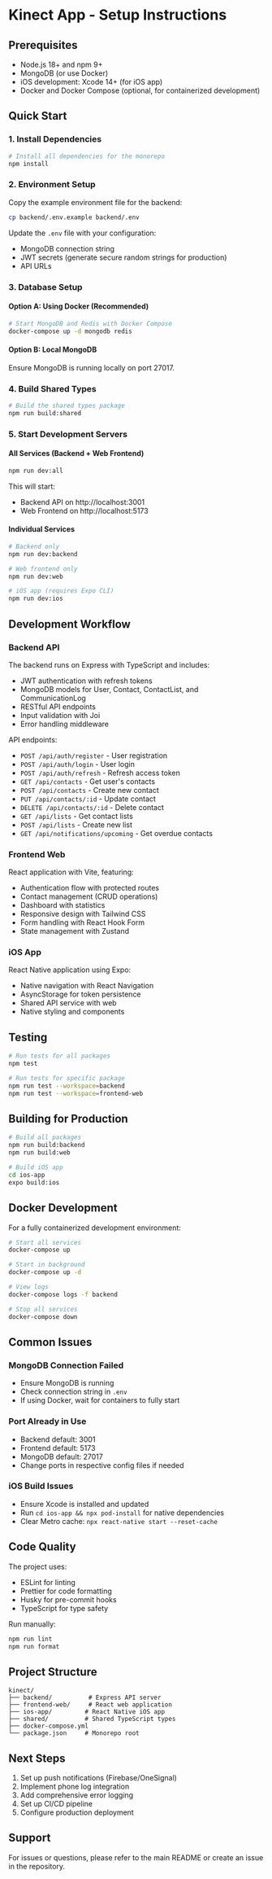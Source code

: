 # Kinect App - Setup Instructions

## Prerequisites

- Node.js 18+ and npm 9+
- MongoDB (or use Docker)
- iOS development: Xcode 14+ (for iOS app)
- Docker and Docker Compose (optional, for containerized development)

## Quick Start

### 1. Install Dependencies

```bash
# Install all dependencies for the monorepo
npm install
```

### 2. Environment Setup

Copy the example environment file for the backend:

```bash
cp backend/.env.example backend/.env
```

Update the `.env` file with your configuration:

- MongoDB connection string
- JWT secrets (generate secure random strings for production)
- API URLs

### 3. Database Setup

#### Option A: Using Docker (Recommended)

```bash
# Start MongoDB and Redis with Docker Compose
docker-compose up -d mongodb redis
```

#### Option B: Local MongoDB

Ensure MongoDB is running locally on port 27017.

### 4. Build Shared Types

```bash
# Build the shared types package
npm run build:shared
```

### 5. Start Development Servers

#### All Services (Backend + Web Frontend)

```bash
npm run dev:all
```

This will start:

- Backend API on http://localhost:3001
- Web Frontend on http://localhost:5173

#### Individual Services

```bash
# Backend only
npm run dev:backend

# Web frontend only
npm run dev:web

# iOS app (requires Expo CLI)
npm run dev:ios
```

## Development Workflow

### Backend API

The backend runs on Express with TypeScript and includes:

- JWT authentication with refresh tokens
- MongoDB models for User, Contact, ContactList, and CommunicationLog
- RESTful API endpoints
- Input validation with Joi
- Error handling middleware

API endpoints:

- `POST /api/auth/register` - User registration
- `POST /api/auth/login` - User login
- `POST /api/auth/refresh` - Refresh access token
- `GET /api/contacts` - Get user's contacts
- `POST /api/contacts` - Create new contact
- `PUT /api/contacts/:id` - Update contact
- `DELETE /api/contacts/:id` - Delete contact
- `GET /api/lists` - Get contact lists
- `POST /api/lists` - Create new list
- `GET /api/notifications/upcoming` - Get overdue contacts

### Frontend Web

React application with Vite, featuring:

- Authentication flow with protected routes
- Contact management (CRUD operations)
- Dashboard with statistics
- Responsive design with Tailwind CSS
- Form handling with React Hook Form
- State management with Zustand

### iOS App

React Native application using Expo:

- Native navigation with React Navigation
- AsyncStorage for token persistence
- Shared API service with web
- Native styling and components

## Testing

```bash
# Run tests for all packages
npm test

# Run tests for specific package
npm run test --workspace=backend
npm run test --workspace=frontend-web
```

## Building for Production

```bash
# Build all packages
npm run build:backend
npm run build:web

# Build iOS app
cd ios-app
expo build:ios
```

## Docker Development

For a fully containerized development environment:

```bash
# Start all services
docker-compose up

# Start in background
docker-compose up -d

# View logs
docker-compose logs -f backend

# Stop all services
docker-compose down
```

## Common Issues

### MongoDB Connection Failed

- Ensure MongoDB is running
- Check connection string in `.env`
- If using Docker, wait for containers to fully start

### Port Already in Use

- Backend default: 3001
- Frontend default: 5173
- MongoDB default: 27017
- Change ports in respective config files if needed

### iOS Build Issues

- Ensure Xcode is installed and updated
- Run `cd ios-app && npx pod-install` for native dependencies
- Clear Metro cache: `npx react-native start --reset-cache`

## Code Quality

The project uses:

- ESLint for linting
- Prettier for code formatting
- Husky for pre-commit hooks
- TypeScript for type safety

Run manually:

```bash
npm run lint
npm run format
```

## Project Structure

```
kinect/
├── backend/          # Express API server
├── frontend-web/     # React web application
├── ios-app/         # React Native iOS app
├── shared/          # Shared TypeScript types
├── docker-compose.yml
└── package.json     # Monorepo root
```

## Next Steps

1. Set up push notifications (Firebase/OneSignal)
2. Implement phone log integration
3. Add comprehensive error logging
4. Set up CI/CD pipeline
5. Configure production deployment

## Support

For issues or questions, please refer to the main README or create an issue in the repository.
